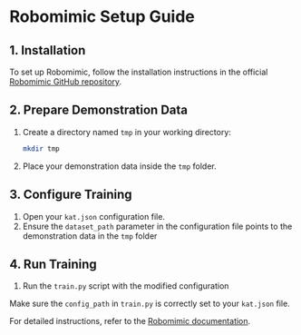 # Robomimic Setup Guide

## 1. Installation

To set up Robomimic, follow the installation instructions in the official [Robomimic GitHub repository](https://github.com/ARISE-Initiative/robomimic#installation).

## 2. Prepare Demonstration Data

1. Create a directory named `tmp` in your working directory:
   ```bash
   mkdir tmp
   ```
2. Place your demonstration data inside the `tmp` folder.

## 3. Configure Training

1. Open your `kat.json` configuration file.
2. Ensure the `dataset_path` parameter in the configuration file points to the demonstration data in the `tmp` folder

## 4. Run Training

1. Run the `train.py` script with the modified configuration

Make sure the `config_path` in `train.py` is correctly set to your `kat.json` file.

For detailed instructions, refer to the [Robomimic documentation](https://arise-initiative.github.io/robomimic/).
